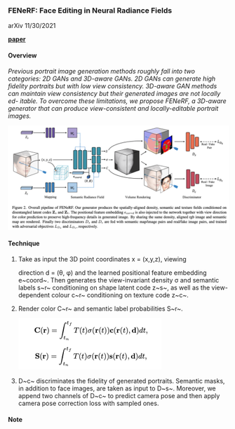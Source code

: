 ### FENeRF: Face Editing in Neural Radiance Fields

arXiv 11/30/2021

[**paper**](https://arxiv.org/abs/2111.15490)

#### **Overview**

*Previous portrait image generation methods roughly fall into two categories: 2D GANs and 3D-aware GANs. 2D GANs can generate high fidelity portraits but with low view consistency. 3D-aware GAN methods can maintain view consistency but their generated images are not locally ed- itable. To overcome these limitations, we propose FENeRF, a 3D-aware generator that can produce view-consistent and locally-editable portrait images.*

<img src="img/fenerf1.png" style="zoom:50%;" />

#### **Technique**

1. Take as input the 3D point coordinates x = (x,y,z), viewing

   direction d = (θ, φ) and the learned positional feature embedding e~coord~. Then generates the view-invariant density σ  and semantic labels s~r~  conditioning on shape latent code z~s~, as well as the view-dependent colour c~r~ conditioning on texture code z~c~.

1. Render color C~r~ and semantic label probabilities S~r~.

   <img src="img/fenerf2.png" style="zoom:50%;" />

2. D~c~ discriminates the fidelity of generated portraits. Semantic masks, in addition to face images, are taken as input to D~s~. Moreover, we append two channels of D~c~ to predict camera pose and then apply camera pose correction loss with sampled ones.

    



#### **Note**




